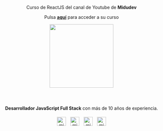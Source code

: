 <header>
  <div align="center">
    <p>Curso de ReactJS del canal de Youtube de <strong>Midudev</p></strong>
    <p>Pulsa
      <strong><a href="https://www.youtube.com/watch?v=T_j60n1zgu0&list=PLV8x_i1fqBw0B008sQn79YxCjkHJU84pC">aquí</a></strong> para acceder a su curso</p>
      <img width="200" src="https://user-images.githubusercontent.com/1561955/106762302-fda9de00-6635-11eb-99be-3ef744e60c0e.png" />
  </div>
</header>

<main>
  <div align="center">
    <p><strong>Desarrollador JavaScript Full Stack</strong> con más de 10 años de experiencia.</p>
  </div>
</main>

<footer >
  <div align="center">
    <a href="https://twitch.tv/midudev" target="blank"><img align="center" style="margin: 5px" src="https://simpleicons.vercel.app/twitch/6441a5" alt="midudev" height="28px" width="28px" /></a>
    <a href="https://instagram.com/midu.dev" target="blank"><img align="center" style="margin: 5px" src="https://simpleicons.vercel.app/instagram/E1306C" alt="midu.dev" height="28px" width="28px" /></a>
    <a href="https://twitter.com/midudev" target="blank"><img align="center" style="margin: 5px" src="https://simpleicons.vercel.app/twitter/00acee" alt="midudev" height="28px" width="28px" /></a>
    <a href="https://youtube.com/midudev" target="blank"><img align="center" style="margin: 5px" src="https://simpleicons.vercel.app/youtube/b2071d" alt="midudev" height="28px" width="28px" /></a>
  </div>
</footer>